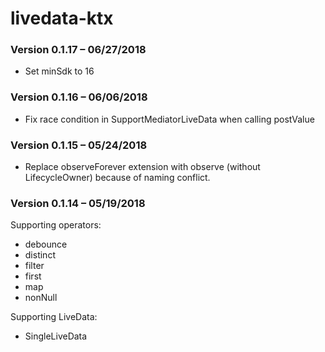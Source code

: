 # livedata-ktx #

### Version 0.1.17 – 06/27/2018 ###

- Set minSdk to 16

### Version 0.1.16 – 06/06/2018 ###

- Fix race condition in SupportMediatorLiveData when calling postValue

### Version 0.1.15 – 05/24/2018 ###

- Replace observeForever extension with observe (without LifecycleOwner) because of naming conflict. 

### Version 0.1.14 – 05/19/2018 ###

Supporting operators: 
- debounce
- distinct
- filter
- first
- map
- nonNull

Supporting LiveData:
- SingleLiveData
